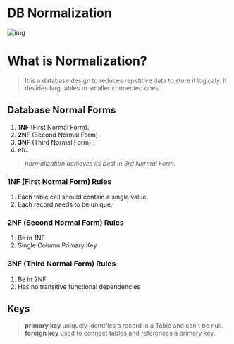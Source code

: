 # DB Normalization

![img](https://www.vector-networks.com/blog/wp-content/uploads/2016/05/Normalization-e1497448957800.png)

# What is Normalization?
> It is a database design to reduces repetitive data to store it logicaly.
> It devides larg tables to smaller connected ones.

## Database Normal Forms
1. **1NF** (First Normal Form).
2. **2NF** (Second Normal Form).
3. **3NF** (Third Normal Form).
4. etc.

> *normalization achieves its best in 3rd Normal Form.*

### 1NF (First Normal Form) Rules
1. Each table cell should contain a single value.
2. Each record needs to be unique.

### 2NF (Second Normal Form) Rules
1. Be in 1NF
2. Single Column Primary Key

### 3NF (Third Normal Form) Rules
1. Be in 2NF
2. Has no transitive functional dependencies

## Keys
> **primary key** uniquely identifies a record in a Table and can't be null.
> **foreign key**  used to connect tables and references a primary key.